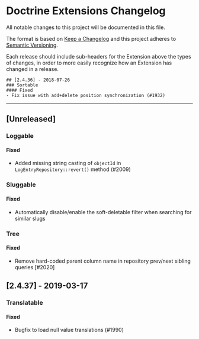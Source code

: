 # Doctrine Extensions Changelog

All notable changes to this project will be documented in this file.

The format is based on [Keep a Changelog](http://keepachangelog.com/en/1.0.0/)
and this project adheres to [Semantic Versioning](http://semver.org/spec/v2.0.0.html).

Each release should include sub-headers for the Extension above the types of
changes, in order to more easily recognize how an Extension has changed in
a release.

```
## [2.4.36] - 2018-07-26
### Sortable
#### Fixed
- Fix issue with add+delete position synchronization (#1932)
```

---

## [Unreleased]
### Loggable
#### Fixed
- Added missing string casting of `objectId` in `LogEntryRepository::revert()` method (#2009)
### Sluggable
#### Fixed
- Automatically disable/enable the soft-deletable filter when searching for similar slugs

### Tree
#### Fixed
- Remove hard-coded parent column name in repository prev/next sibling queries [#2020]

## [2.4.37] - 2019-03-17
### Translatable
#### Fixed
- Bugfix to load null value translations (#1990)
